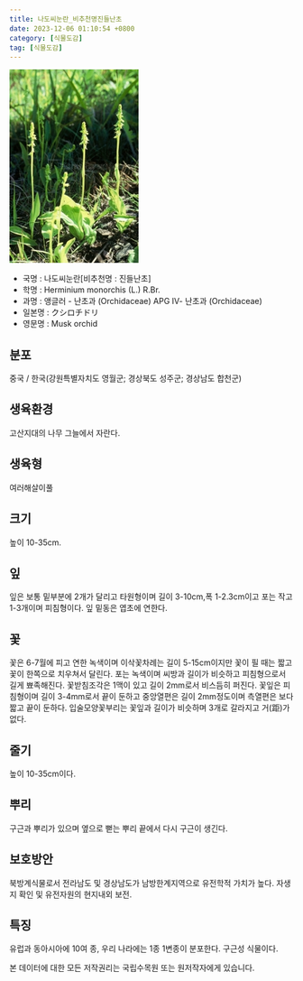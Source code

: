 ```yaml
---
title: 나도씨눈란_비추천명진들난초
date: 2023-12-06 01:10:54 +0800
category: [식물도감]
tag: [식물도감]
---
```




![나도씨눈란[비추천명 : 진들난초]](/assets/img/fileUpload/plants/basic/Orchidaceae/Herminium/6315/1_th2.JPG)
- 국명 : 나도씨눈란[비추천명 : 진들난초]
- 학명 : Herminium monorchis (L.) R.Br.
- 과명 : 앵글러 - 난초과 (Orchidaceae) APG Ⅳ- 난초과 (Orchidaceae)
- 일본명 : クシロチドリ
- 영문명 : Musk orchid


## 분포
중국 / 한국(강원특별자치도 영월군; 경상북도 성주군; 경상남도 합천군) 
## 생육환경
고산지대의 나무 그늘에서 자란다.
## 생육형
여러해살이풀
## 크기
높이 10-35cm.
## 잎
잎은 보통 밑부분에 2개가 달리고 타원형이며 길이 3-10cm,폭 1-2.3cm이고 포는 작고 1-3개이며 피침형이다. 잎 밑동은 엽초에 연한다.
## 꽃
꽃은 6-7월에 피고 연한 녹색이며 이삭꽃차례는 길이 5-15cm이지만 꽃이 필 때는 짧고 꽃이 한쪽으로 치우쳐서 달린다. 포는 녹색이며 씨방과 길이가 비슷하고 피침형으로서 길게 뾰족해진다. 꽃받침조각은 1맥이 있고 길이 2mm로서 비스듬히 퍼진다. 꽃잎은 피침형이며 길이 3-4mm로서 끝이 둔하고 중앙열편은 길이 2mm정도이며 측열편은 보다 짧고 끝이 둔하다. 입술모양꽃부리는 꽃잎과 길이가 비슷하며 3개로 갈라지고 거(距)가 없다.
## 줄기
높이 10-35cm이다.
## 뿌리
구근과 뿌리가 있으며 옆으로 뻗는 뿌리 끝에서 다시 구근이 생긴다.
## 보호방안
북방계식물로서 전라남도 및 경상남도가 남방한계지역으로 유전학적 가치가 높다. 자생지 확인 및 유전자원의 현지내외 보전.
## 특징
유럽과 동아시아에 10여 종, 우리 나라에는 1종 1변종이 분포한다. 구근성 식물이다.






본 데이터에 대한 모든 저작권리는 국립수목원 또는 원저작자에게 있습니다.
